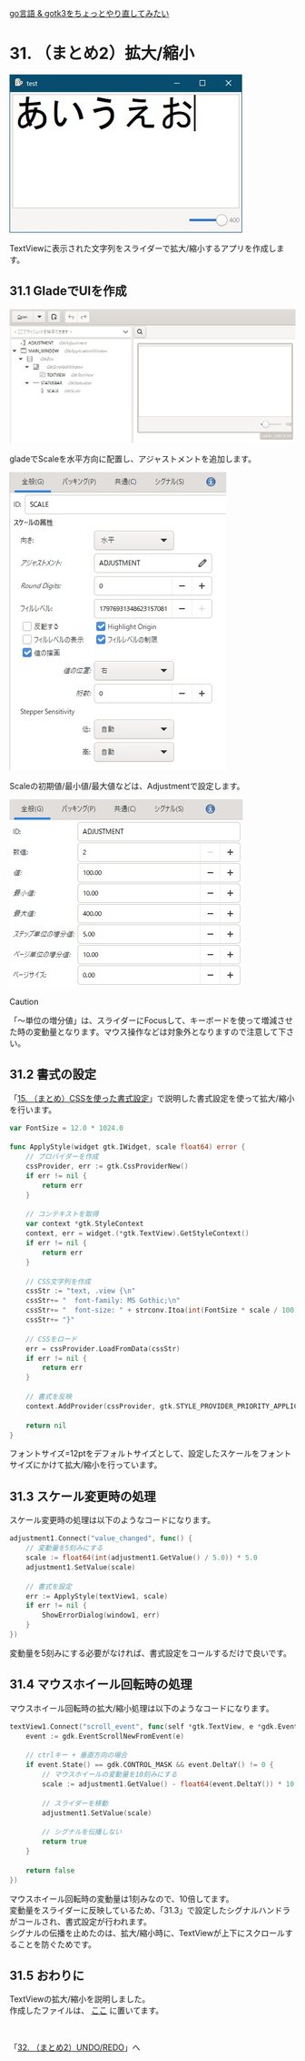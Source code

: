 [go言語 & gotk3をちょっとやり直してみたい](../../README.md#go%E8%A8%80%E8%AA%9Egotk3%E3%82%92%E3%81%A1%E3%82%87%E3%81%A3%E3%81%A8%E3%82%84%E3%82%8A%E7%9B%B4%E3%81%97%E3%81%A6%E3%81%BF%E3%81%9F%E3%81%84)  

# 31. （まとめ2）拡大/縮小  

![](image/window.jpg)  

TextViewに表示された文字列をスライダーで拡大/縮小するアプリを作成します。  

## 31.1 GladeでUIを作成  

![](image/glade.jpg)  

gladeでScaleを水平方向に配置し、アジャストメントを追加します。  

![](image/glade2.jpg)  

Scaleの初期値/最小値/最大値などは、Adjustmentで設定します。  

![](image/glade3.jpg)  

> [!CAUTION]  
> 「～単位の増分値」は、スライダーにFocusして、キーボードを使って増減させた時の変動量となります。マウス操作などは対象外となりますので注意して下さい。  


## 31.2 書式の設定  

「[15. （まとめ）CSSを使った書式設定](../15/README.md)」で説明した書式設定を使って拡大/縮小を行います。  

```go
var FontSize = 12.0 * 1024.0

func ApplyStyle(widget gtk.IWidget, scale float64) error {
	// プロバイダーを作成
	cssProvider, err := gtk.CssProviderNew()
	if err != nil {
		return err
	}
	
	// コンテキストを取得
	var context *gtk.StyleContext
	context, err = widget.(*gtk.TextView).GetStyleContext()
	if err != nil {
		return err
	}
	
	// CSS文字列を作成
	cssStr := "text, .view {\n"
	cssStr+= "  font-family: MS Gothic;\n"
	cssStr+= "  font-size: " + strconv.Itoa(int(FontSize * scale / 100.0 / 1024.0)) + "pt;\n"
	cssStr+= "}"
	
	// CSSをロード
	err = cssProvider.LoadFromData(cssStr)
	if err != nil {
		return err
	}
	
	// 書式を反映
	context.AddProvider(cssProvider, gtk.STYLE_PROVIDER_PRIORITY_APPLICATION)
	
	return nil
}
```

フォントサイズ=12ptをデフォルトサイズとして、設定したスケールをフォントサイズにかけて拡大/縮小を行っています。  

## 31.3 スケール変更時の処理  

スケール変更時の処理は以下のようなコードになります。  

```go
adjustment1.Connect("value_changed", func() {
	// 変動量を5刻みにする
	scale := float64(int(adjustment1.GetValue() / 5.0)) * 5.0
	adjustment1.SetValue(scale)
	
	// 書式を設定
	err := ApplyStyle(textView1, scale)
	if err != nil {
		ShowErrorDialog(window1, err)
	}
})
```

変動量を5刻みにする必要がなければ、書式設定をコールするだけで良いです。  

## 31.4 マウスホイール回転時の処理

マウスホイール回転時の拡大/縮小処理は以下のようなコードになります。  

```go
textView1.Connect("scroll_event", func(self *gtk.TextView, e *gdk.Event) bool {
	event := gdk.EventScrollNewFromEvent(e)
	
	// ctrlキー + 垂直方向の場合
	if event.State() == gdk.CONTROL_MASK && event.DeltaY() != 0 {
		// マウスホイールの変動量を10刻みにする
		scale := adjustment1.GetValue() - float64(event.DeltaY()) * 10.0
		
		// スライダーを移動
		adjustment1.SetValue(scale)
		
		// シグナルを伝播しない
		return true
	}
	
	return false
})
```

マウスホイール回転時の変動量は1刻みなので、10倍してます。  
変動量をスライダーに反映しているため、「31.3」で設定したシグナルハンドラがコールされ、書式設定が行われます。  
シグナルの伝播を止めたのは、拡大/縮小時に、TextViewが上下にスクロールすることを防ぐためです。  

## 31.5 おわりに  

TextViewの拡大/縮小を説明しました。  
作成したファイルは、
[ここ](31_Scale.go)
に置いてます。  

</br>

「[32. （まとめ2）UNDO/REDO](../32/README.md)」へ
